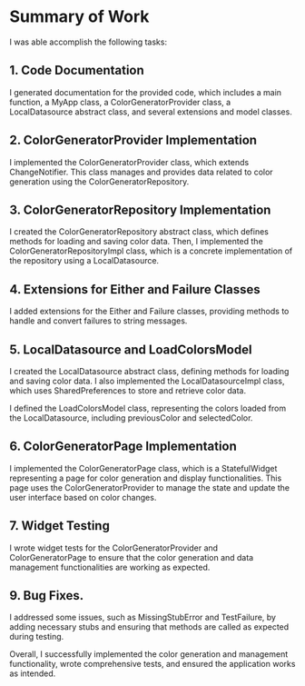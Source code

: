 # Summary of Work 

I was able accomplish the following tasks:

## 1. Code Documentation

I generated documentation for the provided code, which includes a main function, a MyApp class, a ColorGeneratorProvider class, a LocalDatasource abstract class, and several extensions and model classes.

## 2. ColorGeneratorProvider Implementation

I implemented the ColorGeneratorProvider class, which extends ChangeNotifier. This class manages and provides data related to color generation using the ColorGeneratorRepository.

## 3. ColorGeneratorRepository Implementation

I created the ColorGeneratorRepository abstract class, which defines methods for loading and saving color data. Then, I implemented the ColorGeneratorRepositoryImpl class, which is a concrete implementation of the repository using a LocalDatasource.

## 4. Extensions for Either and Failure Classes

I added extensions for the Either and Failure classes, providing methods to handle and convert failures to string messages.

## 5. LocalDatasource and LoadColorsModel

I created the LocalDatasource abstract class, defining methods for loading and saving color data. I also implemented the LocalDatasourceImpl class, which uses SharedPreferences to store and retrieve color data.

I defined the LoadColorsModel class, representing the colors loaded from the LocalDatasource, including previousColor and selectedColor.

## 6. ColorGeneratorPage Implementation

I implemented the ColorGeneratorPage class, which is a StatefulWidget representing a page for color generation and display functionalities. This page uses the ColorGeneratorProvider to manage the state and update the user interface based on color changes.

## 7. Widget Testing

I wrote widget tests for the ColorGeneratorProvider and ColorGeneratorPage to ensure that the color generation and data management functionalities are working as expected.

## 9. Bug Fixes.

I addressed some issues, such as MissingStubError and TestFailure, by adding necessary stubs and ensuring that methods are called as expected during testing.

Overall, I successfully implemented the color generation and management functionality, wrote comprehensive tests, and ensured the application works as intended.
